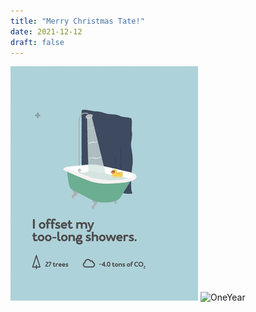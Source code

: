 ```yaml
---
title: "Merry Christmas Tate!"
date: 2021-12-12
draft: false
---
```

![RoadTrip](/offsets/LongShowers_Tate.gif)
![OneYear](/offsets/OneYear_Tate.gif)
